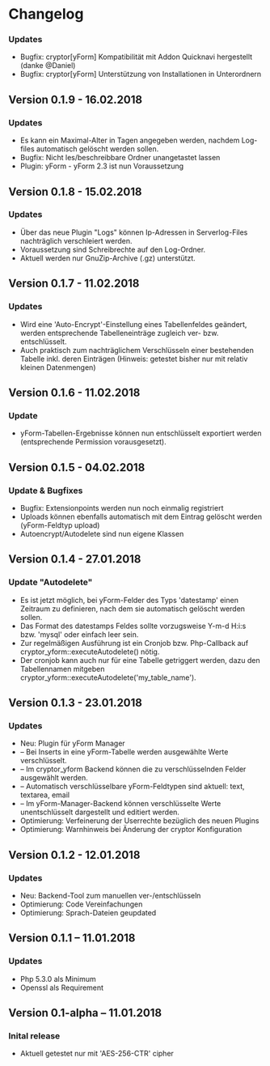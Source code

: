 Changelog
=========

### Updates

* Bugfix: cryptor[yForm] Kompatibilität mit Addon Quicknavi hergestellt (danke @Daniel)
* Bugfix: cryptor[yForm] Unterstützung von Installationen in Unterordnern


Version 0.1.9 - 16.02.2018
------------------------------

### Updates

* Es kann ein Maximal-Alter in Tagen angegeben werden, nachdem Log-files automatisch gelöscht werden sollen.
* Bugfix: Nicht les/beschreibbare Ordner unangetastet lassen
* Plugin: yForm - yForm 2.3 ist nun Voraussetzung


Version 0.1.8 - 15.02.2018
------------------------------

### Updates

* Über das neue Plugin "Logs" können Ip-Adressen in Serverlog-Files nachträglich verschleiert werden. 
* Voraussetzung sind Schreibrechte auf den Log-Ordner. 
* Aktuell werden nur GnuZip-Archive (.gz) unterstützt.


Version 0.1.7 - 11.02.2018
------------------------------

### Updates

* Wird eine 'Auto-Encrypt'-Einstellung eines Tabellenfeldes geändert, werden entsprechende Tabelleneinträge zugleich ver- bzw. entschlüsselt.
* Auch praktisch zum nachträglichem Verschlüsseln einer bestehenden Tabelle inkl. deren Einträgen (Hinweis: getestet bisher nur mit relativ kleinen Datenmengen)


Version 0.1.6 - 11.02.2018
------------------------------
### Update

* yForm-Tabellen-Ergebnisse können nun entschlüsselt exportiert werden (entsprechende Permission vorausgesetzt).


Version 0.1.5 - 04.02.2018
------------------------------

### Update & Bugfixes

* Bugfix: Extensionpoints werden nun noch einmalig registriert
* Uploads können ebenfalls automatisch mit dem Eintrag gelöscht werden (yForm-Feldtyp upload)
* Autoencrypt/Autodelete sind nun eigene Klassen


Version 0.1.4 - 27.01.2018
------------------------------

### Update "Autodelete"

* Es ist jetzt möglich, bei yForm-Felder des Typs 'datestamp' einen Zeitraum zu definieren, nach dem sie automatisch gelöscht werden sollen.
* Das Format des datestamps Feldes sollte vorzugsweise Y-m-d H:i:s bzw. 'mysql' oder einfach leer sein.
* Zur regelmäßigen Ausführung ist ein Cronjob bzw. Php-Callback auf cryptor_yform::executeAutodelete() nötig.
* Der cronjob kann auch nur für eine Tabelle getriggert werden, dazu den Tabellennamen mitgeben cryptor_yform::executeAutodelete('my_table_name').


Version 0.1.3 - 23.01.2018
------------------------------

### Updates

* Neu: Plugin für yForm Manager
* – Bei Inserts in eine yForm-Tabelle werden ausgewählte Werte verschlüsselt.
* – Im cryptor_yform Backend können die zu verschlüsselnden Felder ausgewählt werden.
* – Automatisch verschlüsselbare yForm-Feldtypen sind aktuell: text, textarea, email
* – Im yForm-Manager-Backend können verschlüsselte Werte unentschlüsselt dargestellt und editiert werden.
* Optimierung: Verfeinerung der Userrechte bezüglich des neuen Plugins 
* Optimierung: Warnhinweis bei Änderung der cryptor Konfiguration

Version 0.1.2 - 12.01.2018
------------------------------

### Updates

* Neu: Backend-Tool zum manuellen ver-/entschlüsseln
* Optimierung: Code Vereinfachungen
* Optimierung: Sprach-Dateien geupdated

Version 0.1.1 – 11.01.2018
------------------------------

### Updates

* Php 5.3.0 als Minimum
* Openssl als Requirement

Version 0.1-alpha – 11.01.2018
------------------------------

### Inital release

* Aktuell getestet nur mit 'AES-256-CTR' cipher
